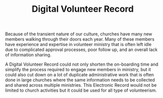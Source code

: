 ﻿---
title: Digital Volunteer Record 
intro: What if there was a way for individuals to carry a digital “volunteer record” that would allow ministry leaders to see their background checks, gifts, skills, endorsements, past ministry and volunteering experience, etc, fast tracking their involvement in ministry?
champions:
- name:
    Leadership Network
  logo:
    leadnet-logo.jpg
---

Because of the transient nature of our culture, churches have many new members walking through their doors each year. Many of these members have experience and expertise in volunteer ministry that is often left idle due to complicated approval processes, poor follow up, and an overall lack of information sharing.

A Digital Volunteer Record could not only shorten the on-boarding time and simplify the process required to engage new members in ministry, but it could also cut down on a lot of duplicate administrative work that is often done in large churches where the same information needs to be collected and shared across multiple ministries. This Electronic Record would not be limited to church activities but it could be used for all type of volunteerism.
